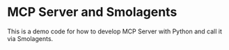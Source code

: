 
# MCP Server and Smolagents
This is a demo code for how to develop MCP Server with Python and call it via Smolagents.
